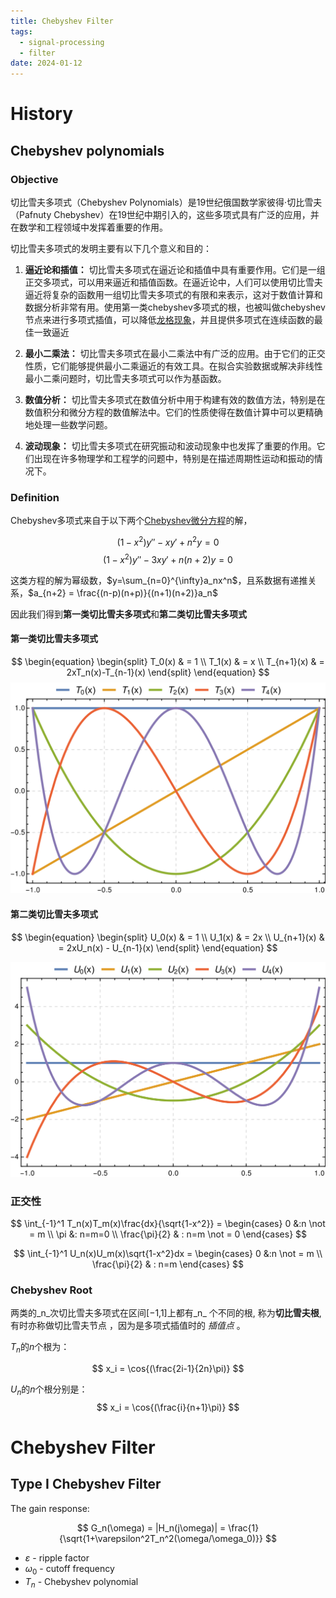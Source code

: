 ```yaml
---
title: Chebyshev Filter
tags:
  - signal-processing
  - filter
date: 2024-01-12
---
```


# History

## Chebyshev polynomials

### Objective


切比雪夫多项式（Chebyshev Polynomials）是19世纪俄国数学家彼得·切比雪夫（Pafnuty Chebyshev）在19世纪中期引入的，这些多项式具有广泛的应用，并在数学和工程领域中发挥着重要的作用。

切比雪夫多项式的发明主要有以下几个意义和目的：

1. **逼近论和插值：** 切比雪夫多项式在逼近论和插值中具有重要作用。它们是一组正交多项式，可以用来逼近和插值函数。在逼近论中，人们可以使用切比雪夫逼近将复杂的函数用一组切比雪夫多项式的有限和来表示，这对于数值计算和数据分析非常有用。使用第一类chebyshev多项式的根，也被叫做chebyshev节点来进行多项式插值，可以降低[龙格现象](https://zh.wikipedia.org/wiki/%E9%BE%99%E6%A0%BC%E7%8E%B0%E8%B1%A1)，并且提供多项式在连续函数的最佳一致逼近
    
2. **最小二乘法：** 切比雪夫多项式在最小二乘法中有广泛的应用。由于它们的正交性质，它们能够提供最小二乘逼近的有效工具。在拟合实验数据或解决非线性最小二乘问题时，切比雪夫多项式可以作为基函数。
    
3. **数值分析：** 切比雪夫多项式在数值分析中用于构建有效的数值方法，特别是在数值积分和微分方程的数值解法中。它们的性质使得在数值计算中可以更精确地处理一些数学问题。
    
4. **波动现象：** 切比雪夫多项式在研究振动和波动现象中也发挥了重要的作用。它们出现在许多物理学和工程学的问题中，特别是在描述周期性运动和振动的情况下。


### Definition

Chebyshev多项式来自于以下两个[Chebyshev微分方程](https://zh.wikipedia.org/wiki/%E5%88%87%E6%AF%94%E9%9B%AA%E5%A4%AB%E6%96%B9%E7%A8%8B)的解，

$$
(1-x^2)y'' - xy' + n^2 y = 0
$$
$$
(1-x^2)y'' -3xy'+n(n+2)y = 0
$$


这类方程的解为幂级数，$y=\sum_{n=0}^{\infty}a_nx^n$，且系数据有递推关系，$a_{n+2} = \frac{(n-p)(n+p)}{(n+1)(n+2)}a_n$

因此我们得到**第一类切比雪夫多项式**和**第二类切比雪夫多项式**

#### 第一类切比雪夫多项式


$$
\begin{equation}
\begin{split}
T_0(x) & = 1 \\
T_1(x) & = x \\
T_{n+1}(x) & = 2xT_n(x)-T_{n-1}(x)
\end{split}
\end{equation}
$$
![](signal_processing/algorithm/filter/attachments/Pasted%20image%2020240108161455.png)
#### 第二类切比雪夫多项式

$$
\begin{equation}
\begin{split}
U_0(x) & = 1 \\
U_1(x) & = 2x \\
U_{n+1}(x) & = 2xU_n(x) - U_{n-1}(x)
\end{split}
\end{equation}
$$

![](signal_processing/algorithm/filter/attachments/Pasted%20image%2020240108161800.png)

### 正交性

$$
\int_{-1}^1 T_n(x)T_m(x)\frac{dx}{\sqrt{1-x^2}} = 
\begin{cases}
0 &:n \not = m \\
\pi &: n=m=0 \\
\frac{\pi}{2} & : n=m \not = 0
\end{cases}
$$

$$
\int_{-1}^1 U_n(x)U_m(x)\sqrt{1-x^2}dx = 
\begin{cases}
0 &:n \not = m \\
\frac{\pi}{2} & : n=m
\end{cases}
$$

### Chebyshev Root

两类的_n_次切比雪夫多项式在区间[−1,1]上都有_n_ 个不同的根, 称为**切比雪夫根**, 有时亦称做切比雪夫节点 ，因为是多项式插值时的 _插值点_ 。

$T_n$的$n$个根为：

$$
x_i = \cos{(\frac{2i-1}{2n}\pi)}
$$

$U_n$的$n$个根分别是：
$$
x_i = \cos{(\frac{i}{n+1}\pi)}
$$




# Chebyshev Filter

## Type I Chebyshev Filter

The gain response:

$$
G_n(\omega) = |H_n(j\omega)| = \frac{1}{\sqrt{1+\varepsilon^2T_n^2(\omega/\omega_0)}}
$$

* $\varepsilon$ - ripple factor
* $\omega_0$ - cutoff frequency
* $T_n$ - Chebyshev polynomial
